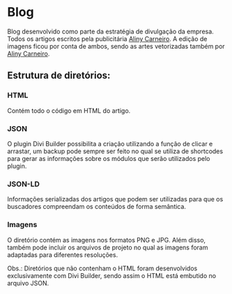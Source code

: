 # Blog

Blog desenvolvido como parte da estratégia de divulgação da empresa. Todos os artigos escritos pela publicitária [Aliny Carneiro](https://www.facebook.com/aliny.carneiro). A edição de imagens ficou por conta de ambos, sendo as artes vetorizadas também por [Aliny Carneiro](https://www.facebook.com/aliny.carneiro).

## Estrutura de diretórios:

### HTML

Contém todo o código em HTML do artigo.

### JSON

O plugin Divi Builder possibilita a criação utilizando a função de clicar e arrastar, um backup pode sempre ser feito no qual se utiliza de shortcodes para gerar as informações sobre os módulos que serão utilizados pelo plugin.

### JSON-LD

Informações serializadas dos artigos que podem ser utilizadas para que os buscadores compreendam os conteúdos de forma semântica.

### Imagens

O diretório contém as imagens nos formatos PNG e JPG. Além disso, também pode incluir os arquivos de projeto no qual as imagens foram adaptadas para diferentes resoluções. 

Obs.: Diretórios que não contenham o HTML foram desenvolvidos exclusivamente com Divi Builder, sendo assim o HTML está embutido no arquivo JSON.

